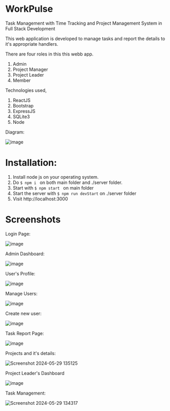 # WorkPulse
Task Management with Time Tracking and Project Management System in Full Stack Development

This web application is developed to manage tasks and report the details to it's appropriate handlers.

There are four roles in this this webb app.
1. Admin
2. Project Manager
3. Project Leader
4. Member

Technologies used,
1. ReactJS
2. Bootstrap
3. ExpressJS
4. SQLite3
5. Node

Diagram:

![image](https://github.com/luciferscorp/workpulse/assets/146311407/84ca669d-20f8-4a61-90cb-d84590ebd545)


# Installation:
  1. Install node js on your operating system.
  2. Do ```$ npm i ``` on both main folder and ./server folder.
  3. Start with ```$ npm start ``` on main folder
  4. Start the server with ``` $ npm run devStart ``` on ./server folder
  5. Visit http://localhost:3000

# Screenshots

Login Page: 

![image](https://github.com/luciferscorp/workpulse/assets/146311407/c891dbda-2e20-4410-bb8e-872fea9dcc04)


Admin Dashboard:

![image](https://github.com/luciferscorp/workpulse/assets/146311407/319e4aae-e503-455a-9bf2-f9d4b4f62270)

User's Profile:

![image](https://github.com/luciferscorp/workpulse/assets/146311407/2124b28f-37b1-4cb3-92c7-a236f7af0b67)

Manage Users:

![image](https://github.com/luciferscorp/workpulse/assets/146311407/2b16090d-68cb-4b85-9d51-a0003837408b)

Create new user:

![image](https://github.com/luciferscorp/workpulse/assets/146311407/60ead9c8-4187-4cbd-a86b-2ee5584903cd)

Task Report Page:

![image](https://github.com/luciferscorp/workpulse/assets/146311407/d9adb623-e4c0-4995-9cba-ce0e89c4940c)

Projects and it's details:

![Screenshot 2024-05-29 135125](https://github.com/luciferscorp/workpulse/assets/146311407/f9db9fd4-20d7-42f2-8e53-bff350a29603)

Project Leader's Dashboard

![image](https://github.com/luciferscorp/workpulse/assets/146311407/78039bcf-a2df-47d3-b071-fe0814dc5a19)

Task Management:

![Screenshot 2024-05-29 134317](https://github.com/luciferscorp/workpulse/assets/146311407/c2ec92a3-0bdf-4b49-89ab-361dafe55a27)

